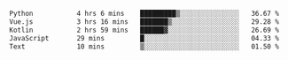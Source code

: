 <!--START_SECTION:waka-->

```txt
Python           4 hrs 6 mins    █████████▒░░░░░░░░░░░░░░░   36.67 %
Vue.js           3 hrs 16 mins   ███████▒░░░░░░░░░░░░░░░░░   29.28 %
Kotlin           2 hrs 59 mins   ██████▓░░░░░░░░░░░░░░░░░░   26.69 %
JavaScript       29 mins         █░░░░░░░░░░░░░░░░░░░░░░░░   04.33 %
Text             10 mins         ▒░░░░░░░░░░░░░░░░░░░░░░░░   01.50 %
```

<!--END_SECTION:waka-->
